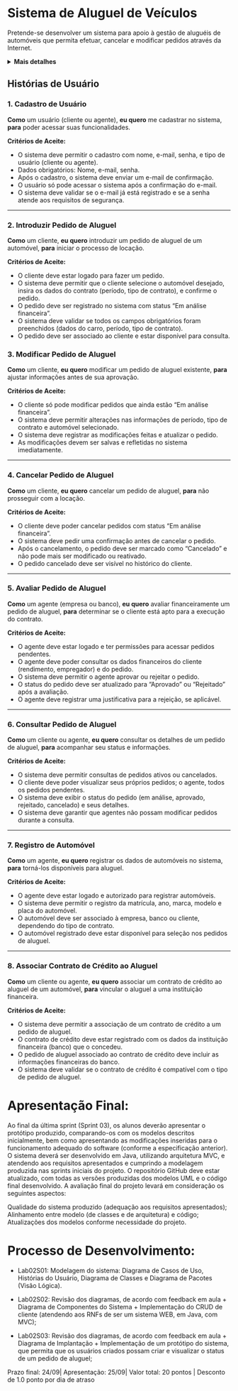 # Sistema de Aluguel de Veículos

Pretende-se desenvolver um sistema para apoio à gestão de aluguéis de automóveis que permita efetuar, cancelar e modificar pedidos através da Internet.

<details>
<summary><b>Mais detalhes</b></summary>

O sistema só pode ser utilizado após cadastro prévio.

Os usuários individuais (clientes) podem introduzir, modificar, consultar e cancelar pedidos de aluguel. Por outro lado, os agentes (empresas e bancos) podem modificar e avaliar pedidos.

Após introdução no sistema, os pedidos são analisados do ponto de vista financeiro pelos agentes e, em caso de parecer positivo, são colocados à sua consideração para execução do contrato.

Sobre os contratantes do aluguel, armazenam-se os dados de identificação (RG, CPF, Nome, Endereço), profissão, as entidades empregadoras e os respectivos rendimentos auferidos (máximo 3).

Dependendo do tipo de contrato, os automóveis alugados podem ser registrados como propriedade dos clientes, empresas ou bancos.

Sobre os automóveis, o sistema registra a matrícula, ano, marca, modelo e placa.

O aluguel de um automóvel pode estar associado com um contrato de crédito, o qual foi concedido por um dos bancos agentes. 

Em termos do sistema, o servidor central encontra-se ligado aos computadores locais dos clientes e aos diversos agentes aderentes através da Internet.

O sistema pode ser subdividido em dois subsistemas: um para gestão de pedidos e contratos; e outro para a construção dinâmica das páginas web.

</details>

## Histórias de Usuário

### 1. Cadastro de Usuário
**Como** um usuário (cliente ou agente), **eu quero** me cadastrar no sistema, **para** poder acessar suas funcionalidades.

**Critérios de Aceite:**
- O sistema deve permitir o cadastro com nome, e-mail, senha, e tipo de usuário (cliente ou agente).
- Dados obrigatórios: Nome, e-mail, senha.
- Após o cadastro, o sistema deve enviar um e-mail de confirmação.
- O usuário só pode acessar o sistema após a confirmação do e-mail.
- O sistema deve validar se o e-mail já está registrado e se a senha atende aos requisitos de segurança.

---

### 2. Introduzir Pedido de Aluguel
**Como** um cliente, **eu quero** introduzir um pedido de aluguel de um automóvel, **para** iniciar o processo de locação.

**Critérios de Aceite:**
- O cliente deve estar logado para fazer um pedido.
- O sistema deve permitir que o cliente selecione o automóvel desejado, insira os dados do contrato (período, tipo de contrato), e confirme o pedido.
- O pedido deve ser registrado no sistema com status “Em análise financeira”.
- O sistema deve validar se todos os campos obrigatórios foram preenchidos (dados do carro, período, tipo de contrato).
- O pedido deve ser associado ao cliente e estar disponível para consulta.

### 3. Modificar Pedido de Aluguel
**Como** um cliente, **eu quero** modificar um pedido de aluguel existente, **para** ajustar informações antes de sua aprovação.

**Critérios de Aceite:**
- O cliente só pode modificar pedidos que ainda estão “Em análise financeira”.
- O sistema deve permitir alterações nas informações de período, tipo de contrato e automóvel selecionado.
- O sistema deve registrar as modificações feitas e atualizar o pedido.
- As modificações devem ser salvas e refletidas no sistema imediatamente.

---

### 4. Cancelar Pedido de Aluguel
**Como** um cliente, **eu quero** cancelar um pedido de aluguel, **para** não prosseguir com a locação.

**Critérios de Aceite:**
- O cliente deve poder cancelar pedidos com status “Em análise financeira”.
- O sistema deve pedir uma confirmação antes de cancelar o pedido.
- Após o cancelamento, o pedido deve ser marcado como “Cancelado” e não pode mais ser modificado ou reativado.
- O pedido cancelado deve ser visível no histórico do cliente.

---

### 5. Avaliar Pedido de Aluguel
**Como** um agente (empresa ou banco), **eu quero** avaliar financeiramente um pedido de aluguel, **para** determinar se o cliente está apto para a execução do contrato.

**Critérios de Aceite:**
- O agente deve estar logado e ter permissões para acessar pedidos pendentes.
- O agente deve poder consultar os dados financeiros do cliente (rendimento, empregador) e do pedido.
- O sistema deve permitir o agente aprovar ou rejeitar o pedido.
- O status do pedido deve ser atualizado para “Aprovado” ou “Rejeitado” após a avaliação.
- O agente deve registrar uma justificativa para a rejeição, se aplicável.

---

### 6. Consultar Pedido de Aluguel
**Como** um cliente ou agente, **eu quero** consultar os detalhes de um pedido de aluguel, **para** acompanhar seu status e informações.

**Critérios de Aceite:**
- O sistema deve permitir consultas de pedidos ativos ou cancelados.
- O cliente deve poder visualizar seus próprios pedidos; o agente, todos os pedidos pendentes.
- O sistema deve exibir o status do pedido (em análise, aprovado, rejeitado, cancelado) e seus detalhes.
- O sistema deve garantir que agentes não possam modificar pedidos durante a consulta.

---

### 7. Registro de Automóvel
**Como** um agente, **eu quero** registrar os dados de automóveis no sistema, **para** torná-los disponíveis para aluguel.

**Critérios de Aceite:**
- O agente deve estar logado e autorizado para registrar automóveis.
- O sistema deve permitir o registro da matrícula, ano, marca, modelo e placa do automóvel.
- O automóvel deve ser associado à empresa, banco ou cliente, dependendo do tipo de contrato.
- O automóvel registrado deve estar disponível para seleção nos pedidos de aluguel.

---

### 8. Associar Contrato de Crédito ao Aluguel
**Como** um cliente ou agente, **eu quero** associar um contrato de crédito ao aluguel de um automóvel, **para** vincular o aluguel a uma instituição financeira.

**Critérios de Aceite:**
- O sistema deve permitir a associação de um contrato de crédito a um pedido de aluguel.
- O contrato de crédito deve estar registrado com os dados da instituição financeira (banco) que o concedeu.
- O pedido de aluguel associado ao contrato de crédito deve incluir as informações financeiras do banco.
- O sistema deve validar se o contrato de crédito é compatível com o tipo de pedido de aluguel.

# Apresentação Final:

Ao final da última sprint (Sprint 03), os alunos deverão apresentar o protótipo produzido, comparando-os com os modelos descritos inicialmente, bem como apresentando as modificações inseridas para o funcionamento adequado do software (conforme a especificação anterior). O sistema deverá ser desenvolvido em Java, utilizando arquitetura MVC, e atendendo aos requisitos apresentados e cumprindo a modelagem produzida nas sprints iniciais do projeto. O repositório GitHub deve estar atualizado, com todas as versões produzidas dos modelos UML e o código final desenvolvido. A avaliação final do projeto levará em consideração os seguintes aspectos:

Qualidade do sistema produzido (adequação aos requisitos apresentados);
Alinhamento entre modelo (de classes e de arquitetura) e código;
Atualizações dos modelos conforme necessidade do projeto.
# Processo de Desenvolvimento:
- Lab02S01:  Modelagem do sistema: Diagrama de Casos de Uso, Histórias do Usuário, Diagrama de Classes e Diagrama de Pacotes (Visão Lógica).

- Lab02S02: Revisão dos diagramas, de acordo com feedback em aula + Diagrama de Componentes do Sistema + Implementação do CRUD de cliente (atendendo aos RNFs de ser um sistema WEB, em Java, com MVC);

- Lab02S03: Revisão dos diagramas, de acordo com feedback em aula + Diagrama de Implantação + Implementação de um protótipo do sistema, que permita que os usuários criados possam criar e visualizar o status de um pedido de aluguel;

Prazo final: 24/09| Apresentação: 25/09| Valor total: 20 pontos | Desconto de 1.0 ponto por dia de atraso
